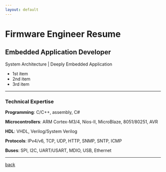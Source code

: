```yaml
---
layout: default
---
```


# Firmware Engineer Resume

## Embedded Application Developer
System Architecture | Deeply Embedded Application

*  1st item
*  2nd item
*  3rd item

* * *
### Technical Expertise
__Programming__: C/C++, assembly, C#

__Microcontrollers__: ARM Cortex-M3/4, Nios-II, MicroBlaze, 8051/80251, AVR

__HDL__: VHDL, Verilog/System Verilog

__Protocols__: IPv4/v6, TCP, UDP, HTTP, SNMP, SNTP, ICMP

__Buses__: SPI, I2C, UART/USART, MDIO, USB, Ethernet

* * *
[back](./)
